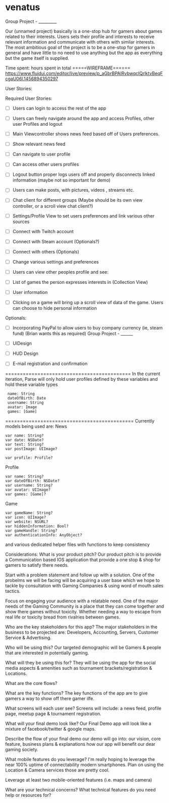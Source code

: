 # venatus
Group Project - _________



Our (unnamed project) basically is a one-stop hub for gamers about games related to their interests. 
Users sets their profile and interests to receive relevant information and communicate with others with similar interests.
The most ambitious goal of the project is to be a one-stop for gamers in general and have little to no need to use anything but the app
as everything but the game itself is supplied.

Time spent:  hours spent in total
=====WIREFRAME======
https://www.fluidui.com/editor/live/preview/p_aGbrBPAIRvbwqcIQrlktvBeqFcgaU06l.1456894350297

User Stories:

Required User Stories:
 - [ ] Users can login to access the rest of the app
 - [ ] Users can freely navigate around the app and access Profiles, other user Profiles and logout
 - [ ] Main Viewcontroller shows news feed based off of Users preferences. 
  - [ ] Show relevant news feed
  - [ ] Can navigate to user profile
  - [ ] Can access other users profiles
  - [ ] Logout button proper logs users off and properly disconnects linked information (maybe not so important for demo)
  - [ ] Users can make posts, with pictures, videos , streams etc.
  - [ ] Chat client for different groups (Maybe should be its own view controller, or a scroll view chat client?)
 - [ ] Settings/Profile View to set users preferences and link various other sources
  - [ ] Connect with Twitch account
  - [ ] Connect with Steam account (Optionals?)
  - [ ] Connect with others (Optionals)
  - [ ] Change various settings and preferences
 - [ ] Users can view other peoples profile and see:
  - [ ] List of games the person expresses interests in (Collection View)
  - [ ] User information 
  - [ ] Clicking on a game will bring up a scroll view of data of the game. Users can choose to hide personal information
  

Optionals:
- [ ] Incorporating PayPal to allow users to buy company currency (ie, steam fund) (Brian wants this as required)
Group Project  - ______
- [ ] UIDesign
- [ ] HUD Design
- [ ] E-mail registration and confirmation


===========================================
In the current iteration, Parse will only hold user profiles defined by these variables and hold these variable types

     name: String
     dateOfBirth: Date
     username: String
     avatar: Image
     games: [Game]
============================================
Currently models being used are:
News

    var name: String?
    var date: NSDate?
    var text: String?
    var postImage: UIImage?
    
    var profile: Profile?

Profile

    var name: String?
    var dateOfBirth: NSDate?
    var username: String?
    var avatar: UIImage?
    var games: [Game]?
    
Game

    var gameName: String?
    var icon: UIImage?
    var website: NSURL?
    var hiddenInformation: Bool?
    var gameHandle: String?
    var authenticationInfo: AnyObject?

and various dedicated helper files with functions to keep consistency

Considerations: 
What is your product pitch?
Our product pitch is to provide a Communication based IOS application that provide a one stop & shop for gamers to satisfy there needs.

Start with a problem statement and follow up with a solution.
One of the probelms we will be facing will be acquiring a user base which we hope to tackle by consultation with Gaming Companies & using word of mouth sales tactics.

Focus on engaging your audience with a relatable need.
One of the major needs of the Gaming Community is a place that they can come together and show there games without toxicity. Whether needing a way to escape from real life or toxicity bread from rivalries between games.

Who are the key stakeholders for this app?
The major stakeholders in the business to be projected are: Developers, Accounting, Servers, Customer Service & Advertising.

Who will be using this?
Our targeted demographic will be Gamers & people that are interested in potentially gaming.

What will they be using this for?
They will be using the app for the social media aspects & amenities such as tournament brackets/registration & Locations.

What are the core flows?


What are the key functions?
The key functions of the app are to  give gamers a way to show off there gamer ilfe.

What screens will each user see?
Screens will include: a news feed, profile page, meetup page & tournament registration.

What will your final demo look like?
Our Final Demo app will look like a mixture of facebook/twitter & google maps.

Describe the flow of your final demo
our demo will go into: our vision, core feature,  business plans & explanations how our app will benefit our dear gaming society.

What mobile features do you leverage?
I'm really hoping to leverage the  near 100% uptime of connectability modern smartphones. Plan on using the Location & Camera services those are pretty cool.

Leverage at least two mobile-oriented features (i.e. maps and camera)


What are your technical concerns?
What technical features do you need help or resources for?


